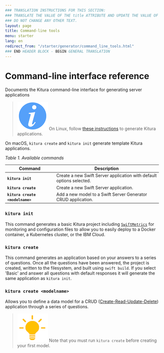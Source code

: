```yaml
---
### TRANSLATION INSTRUCTIONS FOR THIS SECTION:
### TRANSLATE THE VALUE OF THE title ATTRIBUTE AND UPDATE THE VALUE OF THE lang ATTRIBUTE.
### DO NOT CHANGE ANY OTHER TEXT.
layout: page
title: Command-line tools
menu: starter
lang: en
redirect_from: "/starter/generator/command_line_tools.html"
### END HEADER BLOCK - BEGIN GENERAL TRANSLATION
---
```

[info]: ../../../assets/info-blue.png
[tip]: ../../../assets/lightbulb-yellow.png
[warning]: ../../../assets/warning-red.png

<div class="titleBlock">
	<h1>Command-line interface reference</h1>
	<p>Documents the Kitura command-line interface for generating server applications</p>
</div>

> ![info] On Linux, follow [these instructions](command_line_tools_for_linux) to generate Kitura applications.

On macOS, `kitura create` and `kitura init` generate template Kitura applications.

*Table 1. Available commands*

| Command                           | Description                                                                                                                                                                                                                                                            |
|---------------------------------  |------------------------------------------------------------------------------------------------------------------------------------------------------------------------------------------------------------------------------------------------------------------------|
| **`kitura init`**              | Create a new Swift Server application with default options selected.                                                                                                                                                                                                                       |
| **`kitura create`**              | Create a new Swift Server application.                                                                                                                                                                                                                       |
| **`kitura create <modelname>`** | Add a new model to a Swift Server Generator CRUD application.                                                                                                                                                                                                               |

### `kitura init`

This command generates a basic Kitura project including [`SwiftMetrics`](https://github.com/RuntimeTools/SwiftMetrics) for monitoring and configuration files to allow you to easily deploy to a Docker container, a Kubernetes cluster, or the IBM Cloud.

### `kitura create`

This command generates an application based on your answers to a series of questions. Once all the questions have been answered, the project is created, written to the filesystem, and built using `swift build`. If you select 'Basic' and answer all questions with default responses it will generate the same application as `kitura init`.

### `kitura create <modelname>`

Allows you to define a data model for a CRUD ([Create-Read-Update-Delete](core_concepts#crud)) application through a series of questions.


> ![tip] Note that you must run `kitura create` before creating your first model.


